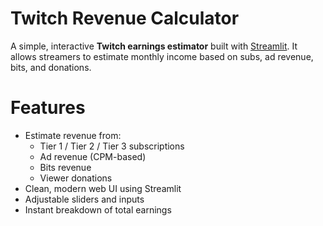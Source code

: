 #  Twitch Revenue Calculator

A simple, interactive **Twitch earnings estimator** built with [Streamlit](https://streamlit.io/). It allows streamers to estimate monthly income based on subs, ad revenue, bits, and donations.

# Features

- Estimate revenue from:
  - Tier 1 / Tier 2 / Tier 3 subscriptions
  - Ad revenue (CPM-based)
  - Bits revenue
  - Viewer donations
- Clean, modern web UI using Streamlit
- Adjustable sliders and inputs
- Instant breakdown of total earnings
